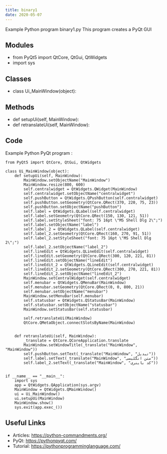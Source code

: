 ```yaml
---
title: binary1
date: 2020-05-07
---
```

Example Python program binary1.py
This program creates a PyQt GUI

## Modules

* from PyQt5 import QtCore, QtGui, QtWidgets
* import sys

## Classes

* class Ui_MainWindow(object):

## Methods

* def setupUi(self, MainWindow):
* def retranslateUi(self, MainWindow):

## Code

Example Python PyQt program :

    from PyQt5 import QtCore, QtGui, QtWidgets
    
    class Ui_MainWindow(object):
        def setupUi(self, MainWindow):
            MainWindow.setObjectName("MainWindow")
            MainWindow.resize(800, 600)
            self.centralwidget = QtWidgets.QWidget(MainWindow)
            self.centralwidget.setObjectName("centralwidget")
            self.pushButton = QtWidgets.QPushButton(self.centralwidget)
            self.pushButton.setGeometry(QtCore.QRect(370, 220, 75, 23))
            self.pushButton.setObjectName("pushButton")
            self.label = QtWidgets.QLabel(self.centralwidget)
            self.label.setGeometry(QtCore.QRect(150, 130, 121, 51))
            self.label.setStyleSheet("font: 75 16pt \"MS Shell Dlg 2\";")
            self.label.setObjectName("label")
            self.label_2 = QtWidgets.QLabel(self.centralwidget)
            self.label_2.setGeometry(QtCore.QRect(160, 270, 91, 51))
            self.label_2.setStyleSheet("font: 75 16pt \"MS Shell Dlg 2\";")
            self.label_2.setObjectName("label_2")
            self.lineEdit = QtWidgets.QLineEdit(self.centralwidget)
            self.lineEdit.setGeometry(QtCore.QRect(300, 120, 221, 81))
            self.lineEdit.setObjectName("lineEdit")
            self.lineEdit_2 = QtWidgets.QLineEdit(self.centralwidget)
            self.lineEdit_2.setGeometry(QtCore.QRect(300, 270, 221, 81))
            self.lineEdit_2.setObjectName("lineEdit_2")
            MainWindow.setCentralWidget(self.centralwidget)
            self.menubar = QtWidgets.QMenuBar(MainWindow)
            self.menubar.setGeometry(QtCore.QRect(0, 0, 800, 21))
            self.menubar.setObjectName("menubar")
            MainWindow.setMenuBar(self.menubar)
            self.statusbar = QtWidgets.QStatusBar(MainWindow)
            self.statusbar.setObjectName("statusbar")
            MainWindow.setStatusBar(self.statusbar)
    
            self.retranslateUi(MainWindow)
            QtCore.QMetaObject.connectSlotsByName(MainWindow)
     
            
        def retranslateUi(self, MainWindow):
            _translate = QtCore.QCoreApplication.translate
            MainWindow.setWindowTitle(_translate("MainWindow", "MainWindow"))
            self.pushButton.setText(_translate("MainWindow", "تبدیل"))
            self.label.setText(_translate("MainWindow", "متن انگلیسی"))
            self.label_2.setText(_translate("MainWindow", "کد باینری"))
    
    
    if __name__ == "__main__":
        import sys
        app = QtWidgets.QApplication(sys.argv)
        MainWindow = QtWidgets.QMainWindow()
        ui = Ui_MainWindow()
        ui.setupUi(MainWindow)
        MainWindow.show()
        sys.exit(app.exec_())
    

## Useful Links

- Articles: https://python-commandments.org/
- PyQt: https://pythonpyqt.com/
- Tutorial: https://pythonprogramminglanguage.com/
